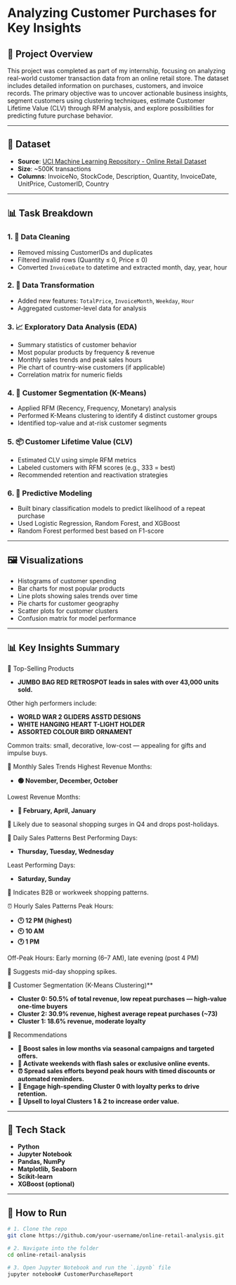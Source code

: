 # Analyzing Customer Purchases for Key Insights
## 📌 Project Overview

This project was completed as part of my internship, focusing on analyzing real-world customer transaction data from an online retail store. The dataset includes detailed information on purchases, customers, and invoice records. The primary objective was to uncover actionable business insights, segment customers using clustering techniques, estimate Customer Lifetime Value (CLV) through RFM analysis, and explore possibilities for predicting future purchase behavior.

---

## 📁 Dataset

- **Source**: [UCI Machine Learning Repository - Online Retail Dataset](https://archive.ics.uci.edu/ml/datasets/online+retail)
- **Size**: ~500K transactions
- **Columns**: InvoiceNo, StockCode, Description, Quantity, InvoiceDate, UnitPrice, CustomerID, Country

---

## 📊 Task Breakdown

### 1. 🔧 Data Cleaning
- Removed missing CustomerIDs and duplicates
- Filtered invalid rows (Quantity ≤ 0, Price ≤ 0)
- Converted `InvoiceDate` to datetime and extracted month, day, year, hour

### 2. 🔄 Data Transformation
- Added new features: `TotalPrice`, `InvoiceMonth`, `Weekday`, `Hour`
- Aggregated customer-level data for analysis

### 3. 📈 Exploratory Data Analysis (EDA)
- Summary statistics of customer behavior
- Most popular products by frequency & revenue
- Monthly sales trends and peak sales hours
- Pie chart of country-wise customers (if applicable)
- Correlation matrix for numeric fields

### 4. 🧠 Customer Segmentation (K-Means)
- Applied RFM (Recency, Frequency, Monetary) analysis
- Performed K-Means clustering to identify 4 distinct customer groups
- Identified top-value and at-risk customer segments

### 5. 📦 Customer Lifetime Value (CLV)
- Estimated CLV using simple RFM metrics
- Labeled customers with RFM scores (e.g., 333 = best)
- Recommended retention and reactivation strategies

### 6. 🔮 Predictive Modeling 
- Built binary classification models to predict likelihood of a repeat purchase
- Used Logistic Regression, Random Forest, and XGBoost
- Random Forest performed best based on F1-score

---

## 🖼️ Visualizations

- Histograms of customer spending
- Bar charts for most popular products
- Line plots showing sales trends over time
- Pie charts for customer geography
- Scatter plots for customer clusters
- Confusion matrix for model performance

---

## 📊 Key Insights Summary
🛒 Top-Selling Products
- **JUMBO BAG RED RETROSPOT leads in sales with over 43,000 units sold.**

Other high performers include:

- **WORLD WAR 2 GLIDERS ASSTD DESIGNS**
- **WHITE HANGING HEART T-LIGHT HOLDER**
- **ASSORTED COLOUR BIRD ORNAMENT**

Common traits: small, decorative, low-cost — appealing for gifts and impulse buys.

📆 Monthly Sales Trends
Highest Revenue Months: 
- **🟢 November, December, October**

Lowest Revenue Months: 
- **🔴 February, April, January**

📌 Likely due to seasonal shopping surges in Q4 and drops post-holidays.

📅 Daily Sales Patterns
Best Performing Days: 
- **Thursday, Tuesday, Wednesday**

Least Performing Days: 
- **Saturday, Sunday**

📌 Indicates B2B or workweek shopping patterns.

⏰ Hourly Sales Patterns
Peak Hours:

- **🕛 12 PM (highest)**
- **🕙 10 AM**
- **🕐 1 PM**

Off-Peak Hours: Early morning (6–7 AM), late evening (post 4 PM)

📌 Suggests mid-day shopping spikes.

👥 Customer Segmentation (K-Means Clustering)**
- **Cluster 0: 50.5% of total revenue, low repeat purchases — high-value one-time buyers**
- **Cluster 2: 30.9% revenue, highest average repeat purchases (~73)**
- **Cluster 1: 18.6% revenue, moderate loyalty**

🔁 Recommendations
- **🧊 Boost sales in low months via seasonal campaigns and targeted offers.**
- **📅 Activate weekends with flash sales or exclusive online events.**
- **⏰ Spread sales efforts beyond peak hours with timed discounts or automated reminders.**
- **💎 Engage high-spending Cluster 0 with loyalty perks to drive retention.**
- **🤝 Upsell to loyal Clusters 1 & 2 to increase order value.**
---

## 🧰 Tech Stack

- **Python**
- **Jupyter Notebook**
- **Pandas, NumPy**
- **Matplotlib, Seaborn**
- **Scikit-learn**
- **XGBoost (optional)**

---

## 🚀 How to Run

```bash
# 1. Clone the repo
git clone https://github.com/your-username/online-retail-analysis.git

# 2. Navigate into the folder
cd online-retail-analysis

# 3. Open Jupyter Notebook and run the `.ipynb` file
jupyter notebook# CustomerPurchaseReport
